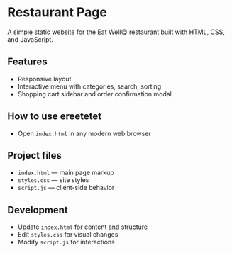 # Restaurant Page

A simple static website for the Eat Well😋 restaurant built with HTML, CSS, and JavaScript.

## Features
- Responsive layout
- Interactive menu with categories, search, sorting
- Shopping cart sidebar and order confirmation modal

## How to use ereetetet
- Open `index.html` in any modern web browser

## Project files
- `index.html` — main page markup
- `styles.css` — site styles
- `script.js` — client-side behavior

## Development
- Update `index.html` for content and structure
- Edit `styles.css` for visual changes
- Modify `script.js` for interactions
